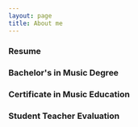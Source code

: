 ```yaml
---
layout: page
title: About me
---
```


### Resume


### Bachelor's in Music Degree


### Certificate in Music Education


### Student Teacher Evaluation
